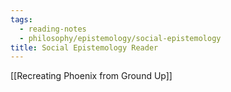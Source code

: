 ```yaml
---
tags:
  - reading-notes
  - philosophy/epistemology/social-epistemology
title: Social Epistemology Reader
---
```

[[Recreating Phoenix from Ground Up]]

